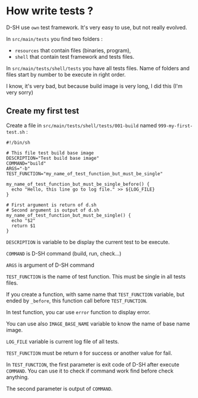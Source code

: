 # How write tests ?

D-SH use `own` test framework. It's very easy to use, but not really evolved.

In `src/main/tests` you find two folders :
 * `resources` that contain files (binaries, program),
 * `shell` that contain test framework and tests files.

In `src/main/tests/shell/tests` you have all tests files. Name of folders and files
start by number to be execute in right order.

I know, it's very bad, but because build image is very long, I did this (I'm very sorry)

## Create my first test

Create a file in `src/main/tests/shell/tests/001-build` named `999-my-first-test.sh` :

```
#!/bin/sh

# This file test build base image
DESCRIPTION="Test build base image"
COMMAND="build"
ARGS="-b"
TEST_FUNCTION="my_name_of_test_function_but_must_be_single"

my_name_of_test_function_but_must_be_single_before() {
  echo "Hello, this line go to log file." >> ${LOG_FILE}
}

# First argument is return of d.sh
# Second argument is output of d.sh
my_name_of_test_function_but_must_be_single() {
  echo "$2"
  return $1
}
```

`DESCRIPTION` is variable to be display the current test to be execute.

`COMMAND` is D-SH command (build, run, check...)

`ARGS` is argument of D-SH command

`TEST_FUNCTION` is the name of test function. This must be single in all tests files.

If you create a function, with same name that `TEST_FUNCTION` variable, but ended by `_before`, this function call before `TEST_FUNCTION`.

In test function, you car use `error` function to display error.

You can use also `IMAGE_BASE_NAME` variable to know the name of base name image.

`LOG_FILE` variable is current log file of all tests.

`TEST_FUNCTION` must be return `0` for success or another value for fail.

In `TEST_FUNCTION`, the first parameter is exit code of D-SH after execute `COMMAND`.
You can use it to check if command work find before check anything.

The second parameter is output of `COMMAND`.
